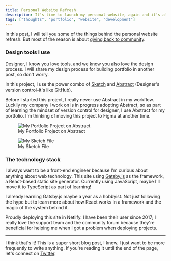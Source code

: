 ```yaml
---
title: Personal Website Refresh
description: It's time to launch my personal website, again and it's always a work in progress.
tags: ["thoughts", "portfolio", "website", "development"]
---
```


In this post, I will tell you some of the things behind the personal website refresh. But most of the reason is about [giving back to community](https://afnizarnur.com/writing/giving-back-to-community/).

### Design tools I use

Designer, I know you love tools, and we know you also love the design process. I will share my design process for building portfolio in another post, so don't worry.

In this project, I use the power combo of [Sketch](https://sketch.com/) and [Abstract](abstract.com/) (Designer's version control–it's like GitHub).

Before I started this project, I really never use Abstract in my workflow. Luckily my company I work on is in progress adopting Abstract, so as part of learning the mindset of version control for designer, I use Abstract for my portfolio. I'm thinking of moving this project to Figma at another time.

<figure>
        <img src="https://res.cloudinary.com/afnizarnur/image/upload/v1713364318/abstract-afnizarnur-portfolio_gn7rhq.jpg" alt="My Portfolio Project on Abstract" /> 
        <figcaption>My Portfolio Project on Abstract</figcaption>
</figure>

<figure>
        <img src="https://res.cloudinary.com/afnizarnur/image/upload/v1713364323/sketch-afnizarnur-portfolio_qwrszf.jpg" alt="My Sketch File" /> 
        <figcaption>My Sketch File</figcaption>
</figure>

### The technology stack

I always want to be a front-end engineer because I'm curious about anything about web technology. This site using [Gatsby.js](https://www.gatsbyjs.org/) as the framework, a React-based static site generator. Currently using JavaScript, maybe I'll move it to TypeScript as part of learning!

I already learning Gatsby.js maybe a year as a hobbyist. Not just following the hype but to learn more about how React works in a framework and the magic of the system behind it.

Proudly deploying this site in Netlify. I have been their user since 2017; I really love the support team and the community forum because they're beneficial for helping me when I got a problem when deploying projects.

---

I think that's it! This is a super short blog post, I know. I just want to be more frequently to write anything. If you're reading it until the end of the page, let's connect on [Twitter](https://twitter.com/afnizarnur).